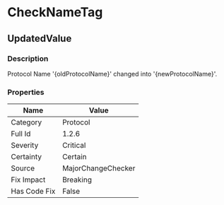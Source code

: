 ﻿---  
uid: MajorChangeChecker_1_2_6  
---

# CheckNameTag

## UpdatedValue

### Description

Protocol Name '{oldProtocolName}' changed into '{newProtocolName}'.

### Properties

| Name         | Value              |
| ------------ | ------------------ |
| Category     | Protocol           |
| Full Id      | 1.2.6              |
| Severity     | Critical           |
| Certainty    | Certain            |
| Source       | MajorChangeChecker |
| Fix Impact   | Breaking           |
| Has Code Fix | False              |
